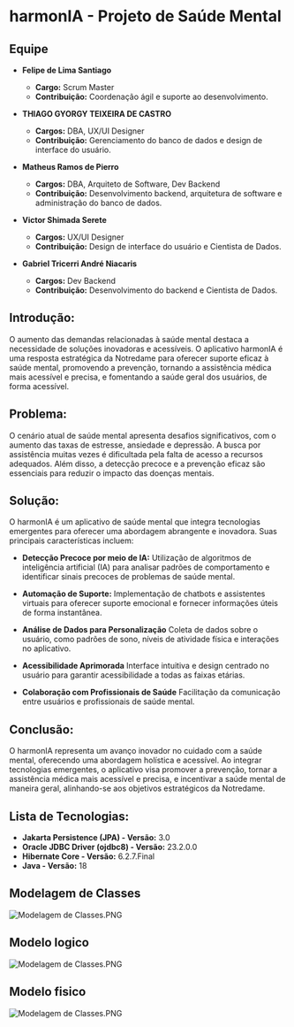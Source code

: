 # harmonIA - Projeto de Saúde Mental

## Equipe

- **Felipe de Lima Santiago**
    - **Cargo:** Scrum Master
    - **Contribuição:** Coordenação ágil e suporte ao desenvolvimento.

- **THIAGO GYORGY TEIXEIRA DE CASTRO**
    - **Cargos:** DBA, UX/UI Designer
    - **Contribuição:** Gerenciamento do banco de dados e design de interface do usuário.

- **Matheus Ramos de Pierro**
    - **Cargos:** DBA, Arquiteto de Software, Dev Backend
    - **Contribuição:** Desenvolvimento backend, arquitetura de software e administração do banco de dados.

- **Victor Shimada Serete**
    - **Cargos:** UX/UI Designer
    - **Contribuição:** Design de interface do usuário e Cientista de Dados.

- **Gabriel Tricerri André Niacaris**
    - **Cargos:** Dev Backend
    - **Contribuição:** Desenvolvimento do backend e Cientista de Dados.

## Introdução:

O aumento das demandas relacionadas à saúde mental destaca a necessidade de soluções inovadoras e acessíveis. O aplicativo harmonIA é uma resposta estratégica da Notredame para oferecer suporte eficaz à saúde mental, promovendo a prevenção, tornando a assistência médica mais acessível e precisa, e fomentando a saúde geral dos usuários, de forma acessível.

## Problema:

O cenário atual de saúde mental apresenta desafios significativos, com o aumento das taxas de estresse, ansiedade e depressão. A busca por assistência muitas vezes é dificultada pela falta de acesso a recursos adequados. Além disso, a detecção precoce e a prevenção eficaz são essenciais para reduzir o impacto das doenças mentais.

## Solução:

O harmonIA é um aplicativo de saúde mental que integra tecnologias emergentes para oferecer uma abordagem abrangente e inovadora. Suas principais características incluem:

- **Detecção Precoce por meio de IA:** Utilização de algoritmos de inteligência artificial (IA) para analisar padrões de comportamento e identificar sinais precoces de problemas de saúde mental.

- **Automação de Suporte:** Implementação de chatbots e assistentes virtuais para oferecer suporte emocional e fornecer informações úteis de forma instantânea.

- **Análise de Dados para Personalização**  Coleta de dados sobre o usuário, como padrões de sono, níveis de atividade física e interações no aplicativo.

- **Acessibilidade Aprimorada** Interface intuitiva e design centrado no usuário para garantir acessibilidade a todas as faixas etárias.

- **Colaboração com Profissionais de Saúde** Facilitação da comunicação entre usuários e profissionais de saúde mental.

## Conclusão:

O harmonIA representa um avanço inovador no cuidado com a saúde mental, oferecendo uma abordagem holística e acessível. Ao integrar tecnologias emergentes, o aplicativo visa promover a prevenção, tornar a assistência médica mais acessível e precisa, e incentivar a saúde mental de maneira geral, alinhando-se aos objetivos estratégicos da Notredame.

## Lista de Tecnologias:

- **Jakarta Persistence (JPA) - Versão:** 3.0
- **Oracle JDBC Driver (ojdbc8) - Versão:** 23.2.0.0
- **Hibernate Core - Versão:** 6.2.7.Final
- **Java - Versão:** 18


## Modelagem de Classes
<img alt="Modelagem de Classes.PNG" src="C:\Users\user\Desktop\Enterprise-Application-Development\documentacao\diagrama\Modelagem de Classes.PNG"/>

## Modelo logico
<img alt="Modelagem de Classes.PNG" src="C:\Users\user\Desktop\Enterprise-Application-Development\documentacao\database\Modelo logico.PNG"/>

## Modelo fisico
<img alt="Modelagem de Classes.PNG" src="C:\Users\user\Desktop\Enterprise-Application-Development\documentacao\database\Modelo Fisico.PNG"/>


